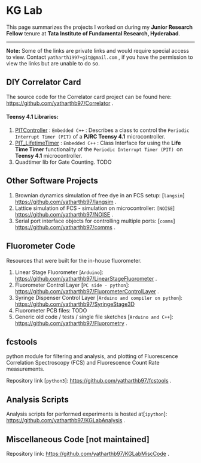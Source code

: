 # KG Lab

This page summarizes the projects I worked on during my **Junior Research Fellow** tenure at **Tata Institute of Fundamental Research, Hyderabad**.



---

**Note:** Some of the links are private links and would require special access to view. Contact `yatharth1997+git@gmail.com` , if you have the permission to view the links but are unable to do so.





## DIY Correlator Card

The source code for the Correlator card project can be found here: https://github.com/yatharthb97/Correlator .



#### Teensy 4.1 Libraries:

1. [PITController](https://gist.github.com/yatharthb97/5dfd744b3d4870195b685b8c2d701075) : `Embedded C++` : Describes a class to control the `Periodic Interrupt Timer (PIT)` of a **PJRC Teensy 4.1** microcontroller.
2. [PIT_LifetimeTimer](https://gist.github.com/yatharthb97/ec75c614922c807b9aa022b52c3f36b0) : `Embedded C++` : Class Interface for using the **Life Time Timer** functionality of the `Periodic Interrupt Timer (PIT) `on **Teensy 4.1** microcontroller.
3. Quadtimer lib for Gate Counting. TODO



## Other Software Projects

1. Brownian dynamics simulation of free dye in an FCS setup: [`langsim`] https://github.com/yatharthb97/langsim .
2. Lattice simulation of FCS - simulation on microcontroller: `[NOISE`] https://github.com/yatharthb97/NOISE .
3. Serial port interface objects for controlling multiple ports: [`comms`] https://github.com/yatharthb97/comms .



## Fluorometer Code

Resources that were built for the in-house fluorometer.

1. Linear Stage Fluorometer [`Arduino`]: https://github.com/yatharthb97/LinearStageFluorometer .
2. Fluorometer Control Layer [`PC side - python`]: https://github.com/yatharthb97/FluorometerControlLayer .
3. Syringe Dispenser Control Layer [`Arduino and compiler on python`]: https://github.com/yatharthb97/SyringeStage3D
4. Fluorometer PCB files: TODO
4. Generic old code / tests / single file sketches [`Arduino and C++`]: https://github.com/yatharthb97/Fluorometry .



## fcstools

python module for filtering and analysis, and plotting of Fluorescence Correlation Spectroscopy (FCS) and Fluorescence Count Rate measurements.

Repository link [`python3`]: https://github.com/yatharthb97/fcstools .



## Analysis Scripts

Analysis scripts for performed experiments is hosted at[`ipython`]: https://github.com/yatharthb97/KGLabAnalysis . 





## Miscellaneous Code [not maintained]

Repository link: https://github.com/yatharthb97/KGLabMiscCode .